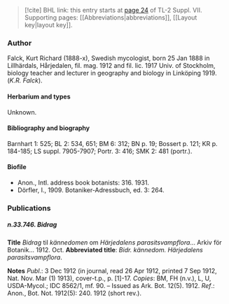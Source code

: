 > [!cite] BHL link: this entry starts at [page 24](https://www.biodiversitylibrary.org/item/103834#page/46/mode/1up) of TL-2 Suppl. VII.
> Supporting pages: [[Abbreviations|abbreviations]], [[Layout key|layout key]].

### Author

Falck, Kurt Richard (1888-x), Swedish mycologist, born 25 Jan 1888 in Lillhärdals, Hårjedalen, fil. mag. 1912 and fil. lic. 1917 Univ. of Stockholm, biology teacher and lecturer in geography and biology in Linköping 1919. (*K.R. Falck*).

#### Herbarium and types

Unknown.

#### Bibliography and biography

Barnhart 1: 525; BL 2: 534, 651; BM 6: 312; BN p. 19; Bossert p. 121; KR p. 184-185; LS suppl. 7905-7907; Portr. 3: 416; SMK 2: 481 (portr.).

#### Biofile

- Anon., Intl. address book botanists: 316. 1931.
- Dörfler, I., 1909. Botaniker-Adressbuch, ed. 3: 264.

### Publications

##### n.33.746. Bidrag

**Title**
*Bidrag* til *kännedomen* om *Härjedalens parasitsvampflora*... Arkiv för Botanik... 1912. Oct.
**Abbreviated title**: *Bidr. kännedom. Härjedalens parasitsvampflora*.

**Notes**
*Publ*.: 3 Dec 1912 (in journal, read 26 Apr 1912, printed 7 Sep 1912, Nat. Nov. Mar (1) 1913), cover-t.p., p. \[1\]-17. *Copies*: BM, FH (n.v.), L, U, USDA-Mycol.; IDC 8562/1, mf. 90. – Issued as Ark. Bot. 12(5). 1912.
*Ref*.: Anon., Bot. Not. 1912(5): 240. 1912 (short rev.).


